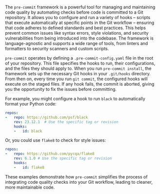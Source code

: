 The `pre-commit` framework is a powerful tool for managing and maintaining code quality by automating checks before code is committed to a Git repository. It allows you to configure and run a variety of hooks – scripts that execute automatically at specific points in the Git workflow – ensuring that code adheres to defined standards and best practices. This helps prevent common issues like syntax errors, style violations, and security vulnerabilities from being introduced into the codebase. The framework is language-agnostic and supports a wide range of tools, from linters and formatters to security scanners and custom scripts.

`pre-commit` operates by defining a `.pre-commit-config.yaml` file in the root of your repository. This file specifies the hooks to run, their configurations, and the files they should apply to. When you run `pre-commit install`, the framework sets up the necessary Git hooks in your `.git/hooks` directory. From then on, every time you run `git commit`, the configured hooks will execute on the staged files. If any hook fails, the commit is aborted, giving you the opportunity to fix the issues before committing.

For example, you might configure a hook to run `black` to automatically format your Python code:

```yaml
repos:
-   repo: https://github.com/psf/black
    rev: 23.12.1  # Use the specific tag or revision
    hooks:
    -   id: black
```

Or, you could use `flake8` to check for style issues:

```yaml
repos:
-   repo: https://github.com/pycqa/flake8
    rev: 6.1.0 # Use the specific tag or revision
    hooks:
    -   id: flake8
```

These examples demonstrate how `pre-commit` simplifies the process of integrating code quality checks into your Git workflow, leading to cleaner, more maintainable code.